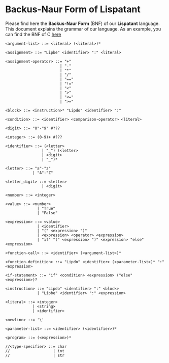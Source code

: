 # Backus-Naur Form of Lispatant

Please find here the **Backus-Naur Form** (BNF) of our **Lispatant** language.
This document explains the grammar of our language.
As an example, you can find the BNF of C [here](https://cs.wmich.edu/~gupta/teaching/cs4850/sumII06/The%20syntax%20of%20C%20in%20Backus-Naur%20form.htm)

```BNF
<argument-list> ::= <literal> (<literal>)*

<assignment> ::= "Lipbe" <identifier> ":" <literal>

<assignment-operator> ::= "+" 
                        | "-" 
                        | "*" 
                        | "/" 
                        | "==" 
                        | "!=" 
                        | "<" 
                        | ">" 
                        | "<=" 
                        | ">="

<block> ::= <instruction>* "Lipdo" <identifier> ":"

<condition> ::= <identifier> <comparison-operator> <literal>

<digit> ::= "0"-"9" #???

<integer> ::= (0-9)+ #???

<identifier> ::= (<letter> 
                | "_") (<letter> 
                | <digit> 
                | "_")*

<letter> ::= "a"-"z" 
            | "A"-"Z"

<letter_digit> ::= <letter> 
                | <digit>

<number> ::= <integer>

<value> ::= <number>
              | "True"
              | "False"

<expression> ::= <value>
              | <identifier>
              | "(" <expression> ")"
              | <expression> <operator> <expression>
              | "if" "(" <expression> ")" <expression> "else" <expression>

<function-call> ::= <identifier> (<argument-list>)*

<function-definition> ::= "Lipdo" <identifier> (<parameter-list>)* ":" <expression>

<if-statement> ::= "if" <condition> <expression> ("else" <expression>)?

<instruction> ::= "Lipdo" <identifier> ":" <block>
              | "Lipbe" <identifier> ":" <expression>

<literal> ::= <integer> 
            | <string> 
            | <identifier>

<newline> ::= '\'

<parameter-list> ::= <identifier> (<identifier>)*

<program> ::= (<expression>)*

//<type-specifier> ::= char
//                   | int
//                   | str
```
